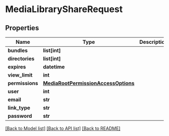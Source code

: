 # MediaLibraryShareRequest

## Properties

Name | Type | Description | Notes
------------ | ------------- | ------------- | -------------
**bundles** | **list[int]** |  | [optional] 
**directories** | **list[int]** |  | [optional] 
**expires** | **datetime** |  | 
**view_limit** | **int** |  | [optional] 
**permissions** | [**MediaRootPermissionAccessOptions**](MediaRootPermissionAccessOptions.md) |  | 
**user** | **int** |  | [optional] 
**email** | **str** |  | [optional] 
**link_type** | **str** |  | [optional] 
**password** | **str** |  | [optional] 

[[Back to Model list]](../#documentation-for-models) [[Back to API list]](../#documentation-for-api-endpoints) [[Back to README]](../)


